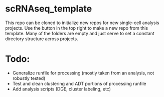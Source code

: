 # scRNAseq_template

This repo can be cloned to initialize new repos for new single-cell analysis projects. Use the button
in the top right to make a new repo from this template. Many of the folders are empty and just serve
to set a constant directory structure across projects.

# Todo:
* Generalize runfile for processing (mostly taken from an analysis, not robustly tested)
* Test and clean clustering and ADT portions of processing runfile
* Add analysis scripts (DGE, cluster labeling, etc)
